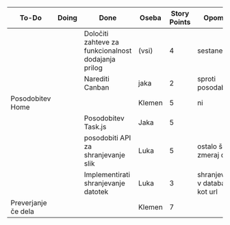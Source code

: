 |     **To-Do**      | **Doing**      |**Done**      |**Oseba**   | **Story Points** | **Opombe** |
|--------------------|----------------|--------------|-------------|------------------|--------------|
|                  |           | Določiti zahteve za funkcionalnost dodajanja prilog          |(vsi)       | 4                | sestanek .   |
|                    |             |Narediti Canban            | jaka        | 2                | sproti posodabljati |
|                                  Posodobitev Home     |       |          |Klemen        | 5                | ni |
|                            |   | Posodobitev Task.js                      |Jaka        | 5                |  |
|                       |             |posodobiti API za shranjevanje slik         |Luka        | 5                | ostalo še zmeraj dela.              |
|                           |         |Implementirati shranjevanje datotek          | Luka        | 3              | shranjevanje v database kot url  |
|                              Preverjanje če dela            |          |         |Klemen      | 7              | |


